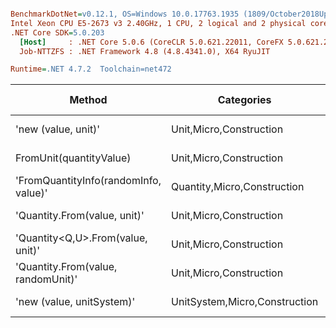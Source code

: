 ``` ini

BenchmarkDotNet=v0.12.1, OS=Windows 10.0.17763.1935 (1809/October2018Update/Redstone5)
Intel Xeon CPU E5-2673 v3 2.40GHz, 1 CPU, 2 logical and 2 physical cores
.NET Core SDK=5.0.203
  [Host]     : .NET Core 5.0.6 (CoreCLR 5.0.621.22011, CoreFX 5.0.621.22011), X64 RyuJIT
  Job-NTTZFS : .NET Framework 4.8 (4.8.4341.0), X64 RyuJIT

Runtime=.NET 4.7.2  Toolchain=net472  

```
|                                Method |                    Categories |      Mean |    Error |   StdDev |   StdErr |       Min |       Max |    Median | Ratio | MannWhitney(5%) | RatioSD |  Gen 0 | Gen 1 | Gen 2 | Allocated |
|-------------------------------------- |------------------------------ |----------:|---------:|---------:|---------:|----------:|----------:|----------:|------:|---------------- |--------:|-------:|------:|------:|----------:|
|                   &#39;new (value, unit)&#39; |       Unit,Micro,Construction |  15.94 ns | 0.250 ns | 0.222 ns | 0.059 ns |  15.70 ns |  16.43 ns |  15.87 ns |  1.00 |            Base |    0.00 |      - |     - |     - |         - |
|               FromUnit(quantityValue) |       Unit,Micro,Construction |  34.71 ns | 0.417 ns | 0.390 ns | 0.101 ns |  33.99 ns |  35.33 ns |  34.70 ns |  2.18 |          Slower |    0.04 |      - |     - |     - |         - |
| &#39;FromQuantityInfo(randomInfo, value)&#39; |   Quantity,Micro,Construction |  67.38 ns | 0.771 ns | 0.644 ns | 0.179 ns |  66.42 ns |  68.36 ns |  67.29 ns |  4.22 |          Slower |    0.07 | 0.0050 |     - |     - |      32 B |
|          &#39;Quantity.From(value, unit)&#39; |       Unit,Micro,Construction |  99.78 ns | 1.745 ns | 1.547 ns | 0.413 ns |  97.95 ns | 103.29 ns |  99.23 ns |  6.26 |          Slower |    0.12 | 0.0047 |     - |     - |      33 B |
|     &#39;Quantity&lt;Q,U&gt;.From(value, unit)&#39; |       Unit,Micro,Construction | 101.01 ns | 1.770 ns | 1.655 ns | 0.427 ns |  98.85 ns | 104.32 ns | 100.69 ns |  6.32 |          Slower |    0.14 | 0.0085 |     - |     - |      57 B |
|    &#39;Quantity.From(value, randomUnit)&#39; |       Unit,Micro,Construction | 137.43 ns | 2.169 ns | 1.923 ns | 0.514 ns | 133.38 ns | 139.92 ns | 137.64 ns |  8.62 |          Slower |    0.15 | 0.0047 |     - |     - |      33 B |
|             &#39;new (value, unitSystem)&#39; | UnitSystem,Micro,Construction | 542.73 ns | 9.011 ns | 7.988 ns | 2.135 ns | 530.66 ns | 557.42 ns | 543.16 ns | 34.05 |          Slower |    0.67 | 0.0303 |     - |     - |     201 B |
